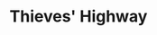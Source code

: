 ---
title: "Thieves' Highway"
year: 1949
rating: 3.5
stars: "★★★½"
rewatched: false
permalink: "thieves-highway"
watched_on: 2023-10-26
---